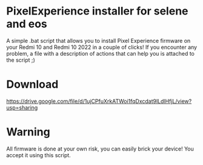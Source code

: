 # PixelExperience installer for selene and eos
A simple .bat script that allows you to install Pixel Experience firmware on your Redmi 10 and Redmi 10 2022 in a couple of clicks!
If you encounter any problem, a file with a description of actions that can help you is attached to the script ;)
# Download
https://drive.google.com/file/d/1ujCPfuXrkATWoi1fqDxcdat9lLdlHfjL/view?usp=sharing
# Warning
All firmware is done at your own risk, you can easily brick your device! You accept it using this script.
